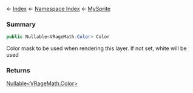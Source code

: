 ← [Index](Api-Index) ← [Namespace Index](Namespace-Index) ← [MySprite](VRage.Game.GUI.TextPanel.MySprite)

### Summary

```csharp
public Nullable<VRageMath.Color> Color
```

Color mask to be used when rendering this layer. If not set, white will be used

### Returns

[Nullable<VRageMath.Color>](https://docs.microsoft.com/en-us/dotnet/api/System.Nullable-1?view=netframework-4.6)

